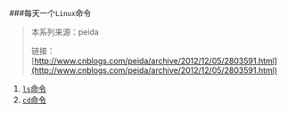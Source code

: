###每天一个`Linux`命令

> 本系列来源：peida  
>
> 链接：[http://www.cnblogs.com/peida/archive/2012/12/05/2803591.html](http://www.cnblogs.com/peida/archive/2012/12/05/2803591.html)

1. [`ls`命令](1-ls.md)
2. [`cd`命令](2-cd.md)


